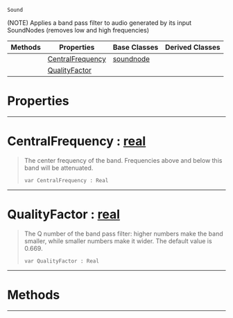  `Sound`

(NOTE) Applies a band pass filter to audio generated by its input SoundNodes (removes low and high frequencies)

|Methods|Properties|Base Classes|Derived Classes|
|---|---|---|---|
| |[ CentralFrequency](https://github.com/PlasmaEngine/PlasmaDocs/blob/master/code_reference/class_reference/bandpassnode.markdown#centralfrequency-plasma-en)|[soundnode](https://github.com/PlasmaEngine/PlasmaDocs/blob/master/code_reference/class_reference/soundnode.markdown)| |
| |[ QualityFactor](https://github.com/PlasmaEngine/PlasmaDocs/blob/master/code_reference/class_reference/bandpassnode.markdown#qualityfactor-plasma-engin)| | |


 #  Properties


---  
 #  CentralFrequency : [real](https://github.com/PlasmaEngine/PlasmaDocs/blob/master/code_reference/lightning_base_types/real.markdown)

> The center frequency of the band. Frequencies above and below this band will be attenuated.
> ``` lang=cpp, name=Lightning
> var CentralFrequency : Real


---  
 #  QualityFactor : [real](https://github.com/PlasmaEngine/PlasmaDocs/blob/master/code_reference/lightning_base_types/real.markdown)

> The Q number of the band pass filter: higher numbers make the band smaller, while smaller numbers make it wider. The default value is 0.669.
> ``` lang=cpp, name=Lightning
> var QualityFactor : Real


---  
 #  Methods


---  
 

 
